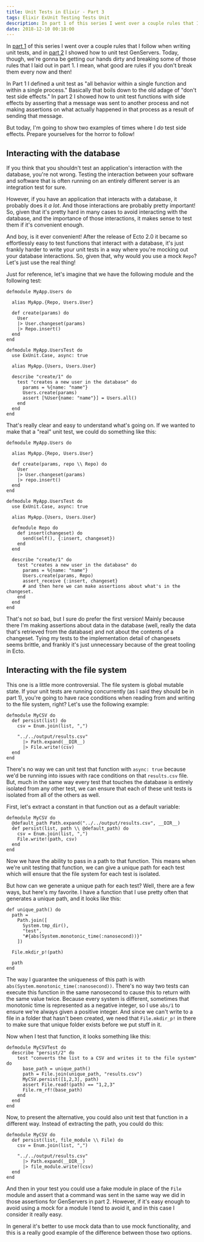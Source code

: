 ```yaml
---
title: Unit Tests in Elixir - Part 3
tags: Elixir ExUnit Testing Tests Unit
description: In part 1 of this series I went over a couple rules that I follow when writing unit tests, and in part 2 I showed how to unit test GenServers. Today, though, we're gonna be getting our hands dirty and breaking some of those rules that I laid out in part 1. I mean, what good are rules if you don't break them every now and then!
date: 2018-12-10 00:18:00
---
```


In [part 1](/unit-tests-in-elixir-part-1) of this series I went over a couple
rules that I follow when writing unit tests, and in
[part 2](/unit-tests-in-elixir-part-2) I showed how to unit test GenServers.
Today, though, we're gonna be getting our hands dirty and breaking some of those
rules that I laid out in part 1. I mean, what good are rules if you don't break
them every now and then!

In Part 1 I defined a unit test as "all behavior within a single function
and within a single process." Basically that boils down to the old adage of
"don't test side effects." In part 2 I showed how to unit test functions with
side effects by asserting that a message was sent to another process and not
making assertions on what actually happened in that process as a result of
sending that message.

But today, I'm going to show two examples of times where I _do_ test side
effects. Prepare yourselves for the horror to follow!

## Interacting with the database

If you think that you shouldn't test an application's interaction with the
database, you're not wrong. Testing the interaction between your software and
software that is often running on an entirely different server is an integration
test for sure.

However, if you have an application that interacts with a database, it probably
does it _a lot_. And those interactions are probably pretty important! So, given
that it's pretty hard in many cases to avoid interacting with the database, and
the importance of those interactions, it makes sense to test them if it's
convenient enough.

And boy, is it ever convenient! After the release of Ecto 2.0 it became so
effortlessly easy to test functions that interact with a database, it's just
frankly harder to write your unit tests in a way where you're mocking out your
database interactions. So, given that, why would you use a mock `Repo`? Let's
just use the real thing!

Just for reference, let's imagine that we have the following module and the
following test:

```
defmodule MyApp.Users do

  alias MyApp.{Repo, Users.User}

  def create(params) do
    User
    |> User.changeset(params)
    |> Repo.insert()
  end
end

defmodule MyApp.UsersTest do
  use ExUnit.Case, async: true

  alias MyApp.{Users, Users.User}

  describe "create/1" do
    test "creates a new user in the database" do
      params = %{name: "name"}
      Users.create(params)
      assert [%User{name: "name"}] = Users.all()
    end
  end
end
```

That's really clear and easy to understand what's going on. If we wanted to make
that a "real" unit test, we could do something like this:

```
defmodule MyApp.Users do

  alias MyApp.{Repo, Users.User}

  def create(params, repo \\ Repo) do
    User
    |> User.changeset(params)
    |> repo.insert()
  end
end

defmodule MyApp.UsersTest do
  use ExUnit.Case, async: true

  alias MyApp.{Users, Users.User}

  defmodule Repo do
    def insert(changeset) do
      send(self(), {:insert, changeset})
    end
  end

  describe "create/1" do
    test "creates a new user in the database" do
      params = %{name: "name"}
      Users.create(params, Repo)
      assert_receive {:insert, changeset}
      # and then here we can make assertions about what's in the changeset.
    end
  end
end
```

That's not _so_ bad, but I sure do prefer the first version! Mainly because
there I'm making assertions about data in the database (well, really the data
that's retrieved from the database) and not about the contents of a changeset.
Tying my tests to the implementation detail of changesets seems brittle, and
frankly it's just unnecessary because of the great tooling in Ecto.

## Interacting with the file system

This one is a little more controversial. The file system is global
mutable state. If your unit tests are running concurrently (as I said they
should be in part 1), you're going to have race conditions when reading from and
writing to the file system, right? Let's use the following example:

```
defmodule MyCSV do
  def persist(list) do
    csv = Enum.join(list, ",")

    "../../output/results.csv"
      |> Path.expand(__DIR__)
      |> File.write!(csv)
  end
end
```

There's no way we can unit test that function with `async: true` because we'd be
running into issues with race conditions on that `results.csv` file. But, much
in the same way every test that touches the database is entirely isolated from
any other test, we can ensure that each of these unit tests is isolated from all
of the others as well.

First, let's extract a constant in that function out as a default variable:

```
defmodule MyCSV do
  @default_path Path.expand("../../output/results.csv", __DIR__)
  def persist(list, path \\ @default_path) do
    csv = Enum.join(list, ",")
    File.write!(path, csv)
  end
end
```

Now we have the ability to pass in a path to that function. This means when
we're unit testing that function, we can give a unique path for each test which
will ensure that the file system for each test is isolated.

But how can we generate a unique path for each test? Well, there are a few ways,
but here's my favorite. I have a function that I use pretty often that generates
a unique path, and it looks like this:

```
def unique_path() do
  path =
    Path.join([
      System.tmp_dir(),
      "test",
      "#{abs(System.monotonic_time(:nanosecond))}"
    ])

  File.mkdir_p!(path)

  path
end
```

The way I guarantee the uniqueness of this path is with
`abs(System.monotonic_time(:nanosecond))`. There's no way two tests can execute this
function in the same nanosecond to cause this to return with the same value
twice. Because every system is different, sometimes that monotonic time is
represented as a negative integer, so I use `abs/1` to ensure we're always given
a positive integer. And since we can't write to a file in a folder that hasn't
been created, we need that `File.mkdir_p!` in there to make sure that unique
folder exists before we put stuff in it.

Now when I test that function, it looks something like this:

```
defmodule MyCSVTest do
  describe "persist/2" do
    test "converts the list to a CSV and writes it to the file system" do
      base_path = unique_path()
      path = File.join(unique_path, "results.csv")
      MyCSV.persist([1,2,3], path)
      assert File.read!(path) == "1,2,3"
      File.rm_rf!(base_path)
    end
  end
end
```

Now, to present the alternative, you could also unit test that function in a
different way. Instead of extracting the path, you could do this:

```
defmodule MyCSV do
  def persist(list, file_module \\ File) do
    csv = Enum.join(list, ",")

    "../../output/results.csv"
      |> Path.expand(__DIR__)
      |> file_module.write!(csv)
  end
end
```

And then in your test you could use a fake module in place of the `File` module
and assert that a command was sent in the same way we did in those assertions for
GenServers in part 2. However, if it's easy enough to avoid using a mock for a
module I tend to avoid it, and in this case I consider it really easy.

In general it's better to use mock data than to use mock functionality, and this
is a really good example of the difference between those two options.
